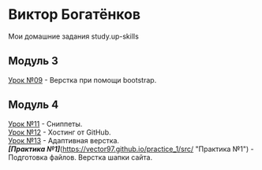 # Виктор Богатёнков
Мои домашние задания study.up-skills
## Модуль 3
[Урок №09](https://vector97.github.io/lesson_9/src "Урок 09") - Верстка при помощи bootstrap.  
## Модуль 4
[Урок №11](https://github.com/vector97/vector97.github.io/tree/master/lesson_11 "Урок 11") - Сниппеты.  
[Урок №12](https://github.com/vector97/vector97.github.io/tree/master/lesson_12 "Урок 12") - Хостинг от GitHub.  
[Урок №13](https://vector97.github.io/lesson_13/src "Урок 13") - Адаптивная верстка.  
***[Практика №1]***(https://vector97.github.io/practice_1/src/ "Практика №1") - Подготовка файлов. Верстка шапки сайта.  
